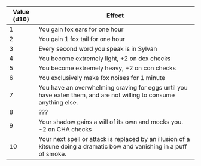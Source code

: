 
| Value (d10) | Effect                                                                                                                   |
| ----------- | ------------------------------------------------------------------------------------------------------------------------ |
| 1           | You gain fox ears for one hour                                                                                           |
| 2           | You gain 1 fox tail for one hour                                                                                         |
| 3           | Every second word you speak is in Sylvan                                                                                 |
| 4           | You become extremely light, +2 on dex checks                                                                             |
| 5           | You become extremely heavy, +2 on con checks                                                                             |
| 6           | You exclusively make fox noises for 1 minute                                                                             |
| 7           | You have an overwhelming craving for eggs until you have eaten them, and are not willing to consume anything else.       |
| 8           | ???                                                                                                                      |
| 9           | Your shadow gains a will of its own and mocks you. -2 on CHA checks                                                      |
| 10          | Your next spell or attack is replaced by an illusion of a kitsune doing a dramatic bow and vanishing in a puff of smoke. |
